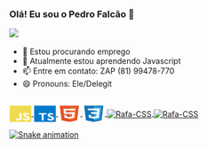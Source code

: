 ### Olá! Eu sou o Pedro Falcão 👋

<img  src = "https://avatars.githubusercontent.com/u/92829288?v=4">  

- 🔭 Estou procurando emprego
- 🌱 Atualmente estou aprendendo Javascript
- 📫 Entre em contato:  ZAP (81) 99478-770
- 😄 Pronouns: Ele/Delegit

<div style="display: inline_block">
  <a href="https://github.com/pedrofal">
 
 
   <div style="display: inline_block"><br>
  <img align="center" alt="Rafa-Js" height="30" width="40" src="https://raw.githubusercontent.com/devicons/devicon/master/icons/javascript/javascript-plain.svg">
  <img align="center" alt="Rafa-Ts" height="30" width="40" src="https://raw.githubusercontent.com/devicons/devicon/master/icons/typescript/typescript-plain.svg">
  <img align="center" alt="Rafa-HTML" height="30" width="40" src="https://raw.githubusercontent.com/devicons/devicon/master/icons/html5/html5-original.svg">
  <img align="center" alt="Rafa-CSS" height="30" width="40" src="https://raw.githubusercontent.com/devicons/devicon/master/icons/css3/css3-original.svg">
  <img align="center" alt="Rafa-CSS" height="30" width="40" src = "https://cdn.jsdelivr.net/gh/devicons/devicon/icons/bootstrap/bootstrap-original.svg">
  <img align="center" alt="Rafa-CSS" height="30" width="40" src = "https://cdn.jsdelivr.net/gh/devicons/devicon/icons/mysql/mysql-original.svg">

  </div>
    
  ![Snake animation](https://github.com/davansep/davansep/blob/output/github-contribution-grid-snake.svg)
 
</div>
